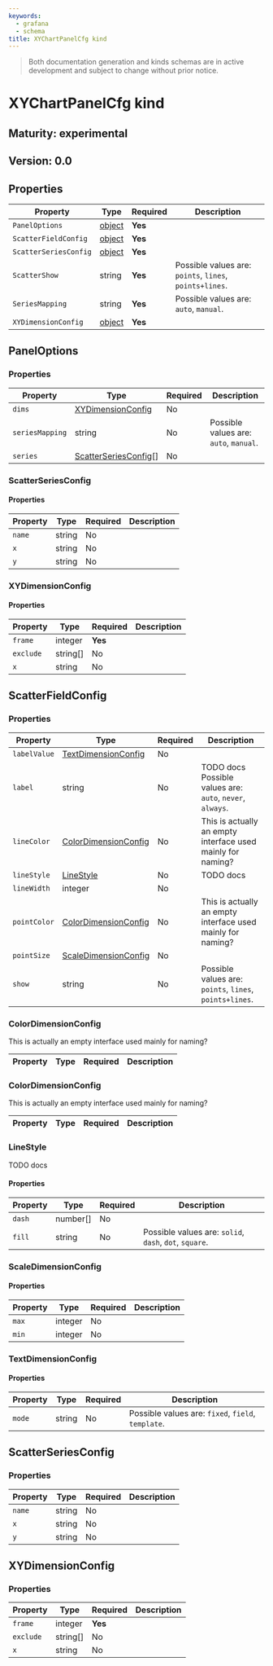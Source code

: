 ```yaml
---
keywords:
  - grafana
  - schema
title: XYChartPanelCfg kind
---
```

> Both documentation generation and kinds schemas are in active development and subject to change without prior notice.

# XYChartPanelCfg kind

## Maturity: experimental
## Version: 0.0

## Properties

| Property              | Type                           | Required | Description                                             |
|-----------------------|--------------------------------|----------|---------------------------------------------------------|
| `PanelOptions`        | [object](#paneloptions)        | **Yes**  |                                                         |
| `ScatterFieldConfig`  | [object](#scatterfieldconfig)  | **Yes**  |                                                         |
| `ScatterSeriesConfig` | [object](#scatterseriesconfig) | **Yes**  |                                                         |
| `ScatterShow`         | string                         | **Yes**  | Possible values are: `points`, `lines`, `points+lines`. |
| `SeriesMapping`       | string                         | **Yes**  | Possible values are: `auto`, `manual`.                  |
| `XYDimensionConfig`   | [object](#xydimensionconfig)   | **Yes**  |                                                         |

## PanelOptions

### Properties

| Property        | Type                                          | Required | Description                            |
|-----------------|-----------------------------------------------|----------|----------------------------------------|
| `dims`          | [XYDimensionConfig](#xydimensionconfig)       | No       |                                        |
| `seriesMapping` | string                                        | No       | Possible values are: `auto`, `manual`. |
| `series`        | [ScatterSeriesConfig](#scatterseriesconfig)[] | No       |                                        |

### ScatterSeriesConfig

#### Properties

| Property | Type   | Required | Description |
|----------|--------|----------|-------------|
| `name`   | string | No       |             |
| `x`      | string | No       |             |
| `y`      | string | No       |             |

### XYDimensionConfig

#### Properties

| Property  | Type     | Required | Description |
|-----------|----------|----------|-------------|
| `frame`   | integer  | **Yes**  |             |
| `exclude` | string[] | No       |             |
| `x`       | string   | No       |             |

## ScatterFieldConfig

### Properties

| Property     | Type                                          | Required | Description                                                 |
|--------------|-----------------------------------------------|----------|-------------------------------------------------------------|
| `labelValue` | [TextDimensionConfig](#textdimensionconfig)   | No       |                                                             |
| `label`      | string                                        | No       | TODO docs Possible values are: `auto`, `never`, `always`.   |
| `lineColor`  | [ColorDimensionConfig](#colordimensionconfig) | No       | This is actually an empty interface used mainly for naming? |
| `lineStyle`  | [LineStyle](#linestyle)                       | No       | TODO docs                                                   |
| `lineWidth`  | integer                                       | No       |                                                             |
| `pointColor` | [ColorDimensionConfig](#colordimensionconfig) | No       | This is actually an empty interface used mainly for naming? |
| `pointSize`  | [ScaleDimensionConfig](#scaledimensionconfig) | No       |                                                             |
| `show`       | string                                        | No       | Possible values are: `points`, `lines`, `points+lines`.     |

### ColorDimensionConfig

This is actually an empty interface used mainly for naming?

| Property | Type | Required | Description |
|----------|------|----------|-------------|

### ColorDimensionConfig

This is actually an empty interface used mainly for naming?

| Property | Type | Required | Description |
|----------|------|----------|-------------|

### LineStyle

TODO docs

#### Properties

| Property | Type     | Required | Description                                            |
|----------|----------|----------|--------------------------------------------------------|
| `dash`   | number[] | No       |                                                        |
| `fill`   | string   | No       | Possible values are: `solid`, `dash`, `dot`, `square`. |

### ScaleDimensionConfig

#### Properties

| Property | Type    | Required | Description |
|----------|---------|----------|-------------|
| `max`    | integer | No       |             |
| `min`    | integer | No       |             |

### TextDimensionConfig

#### Properties

| Property | Type   | Required | Description                                        |
|----------|--------|----------|----------------------------------------------------|
| `mode`   | string | No       | Possible values are: `fixed`, `field`, `template`. |

## ScatterSeriesConfig

### Properties

| Property | Type   | Required | Description |
|----------|--------|----------|-------------|
| `name`   | string | No       |             |
| `x`      | string | No       |             |
| `y`      | string | No       |             |

## XYDimensionConfig

### Properties

| Property  | Type     | Required | Description |
|-----------|----------|----------|-------------|
| `frame`   | integer  | **Yes**  |             |
| `exclude` | string[] | No       |             |
| `x`       | string   | No       |             |


